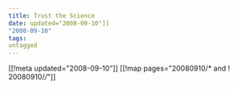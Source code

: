 ```yaml
---
title: Trust the Science
date: updated="2008-09-10"]]
"2008-09-10"
tags:
untagged
---
```

[[!meta updated="2008-09-10"]]
[[!map pages="20080910/* and ! 20080910/*/*"]]
